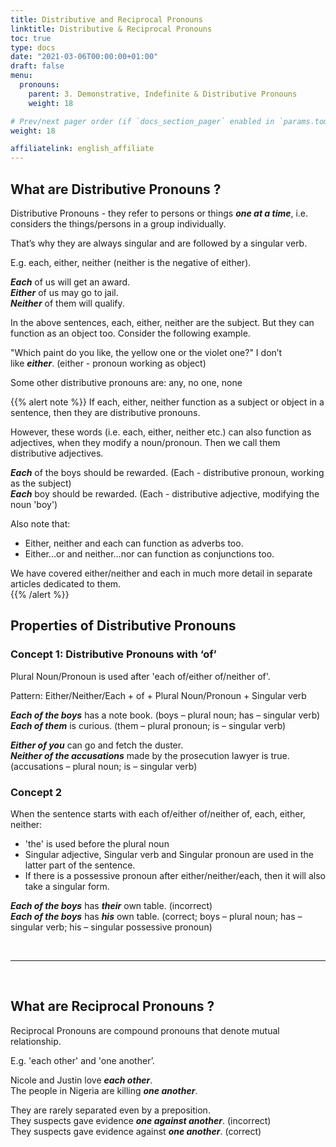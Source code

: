 ```yaml
---
title: Distributive and Reciprocal Pronouns  
linktitle: Distributive & Reciprocal Pronouns  
toc: true
type: docs
date: "2021-03-06T00:00:00+01:00"
draft: false
menu:
  pronouns:
    parent: 3. Demonstrative, Indefinite & Distributive Pronouns
    weight: 18

# Prev/next pager order (if `docs_section_pager` enabled in `params.toml`)
weight: 18

affiliatelink: english_affiliate
---
```


## What are Distributive Pronouns ?

Distributive Pronouns - they refer to persons or things ***one at a time***, i.e. considers the things/persons in a group individually.

That’s why they are always singular and are followed by a singular verb.

E.g. each, either, neither (neither is the negative of either).  

***Each*** of us will get an award. <br>
***Either*** of us may go to jail. <br>
***Neither*** of them will qualify.

In the above sentences, each, either, neither are the subject. But they can function as an object too. Consider the following example. 

"Which paint do you like, the yellow one or the violet one?" I don’t like ***either***. (either - pronoun working as object)

Some other distributive pronouns are: any, no one, none

{{% alert note %}}
If each, either, neither function as a subject or object in a sentence, then they are distributive pronouns. 

However, these words (i.e. each, either, neither etc.) can also function as adjectives, when they modify a noun/pronoun. Then we call them distributive adjectives. 

***Each*** of the boys should be rewarded. (Each - distributive pronoun, working as the subject) <br>
***Each*** boy should be rewarded. (Each - distributive adjective, modifying the noun 'boy') 

Also note that:

* Either, neither and each can function as adverbs too. 
* Either…or and neither…nor can function as conjunctions too.

We have covered either/neither and each in much more detail in separate articles dedicated to them.  
{{% /alert %}}


## Properties of Distributive Pronouns 

### Concept 1: Distributive Pronouns with ‘of’

Plural Noun/Pronoun is used after 'each of/either of/neither of'.

Pattern: Either/Neither/Each + of + Plural Noun/Pronoun + Singular verb 

***Each of the boys*** has a note book. (boys – plural noun; has – singular verb) <br>
***Each of them*** is curious. (them – plural pronoun; is – singular verb) 

***Either of you*** can go and fetch the duster. <br>
***Neither of the accusations*** made by the prosecution lawyer is true. (accusations – plural noun; is – singular verb)

<!-- Commented out for ebook sake -->
<!-- {{% alert note %}}
When each, either, neither work as Distributive Adjectives, they are followed by singular noun and singular verb.

Pattern: Either/Neither/Each + Singular Noun/Pronoun + Singular verb 

***Each girl was*** given a toffee. (girl – singular noun; was – singular verb) <br>
***Either road leads*** to the police station. (road – singular noun; leads – singular verb)<br>
***Neither claim is*** true. (claim – singular noun; has – singular verb)
{{% /alert %}} -->

### Concept 2

When the sentence starts with each of/either of/neither of, each, either, neither: <br>
* 'the' is used before the plural noun  
* Singular adjective, Singular verb and Singular pronoun are used in the latter part of the sentence.
* If there is a possessive pronoun after either/neither/each, then it will also take a singular form. 

***Each of the boys*** has ***<span class="mak-text-color-incorrect">their</span>*** own table. (incorrect) <br>
***Each of the boys*** has ***<span class="mak-text-color">his</span>*** own table. (correct; boys – plural noun; has – singular verb; his – singular possessive pronoun) 

<br><hr><br>

## What are Reciprocal Pronouns ?

Reciprocal Pronouns are compound pronouns that denote mutual relationship.

E.g. 'each other' and 'one another’. 

Nicole and Justin love ***each other***. <br>
The people in Nigeria are killing ***one another***.

They are rarely separated even by a preposition. <br>
They suspects gave evidence ***<span class="mak-text-color-incorrect">one against another</span>***. (incorrect) <br>
They suspects gave evidence against ***<span class="mak-text-color">one another</span>***. (correct)
